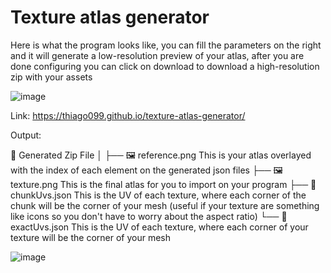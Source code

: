 # Texture atlas generator

Here is what the program looks like, you can fill the parameters on the right and it will generate a low-resolution preview of your atlas, after you are done configuring you can click on download to download a high-resolution zip with your assets

![image](https://github.com/user-attachments/assets/84e1b9bd-173e-4850-b437-3cd4174db448)


Link:
https://thiago099.github.io/texture-atlas-generator/


Output:

📁 Generated Zip File
│
├── 🖼️ reference.png  This is your atlas overlayed with the index of each element on the generated json files
├── 🖼️ texture.png This is the final atlas for you to import on your program
├── 📄 chunkUvs.json This is the UV of each texture, where each corner of the chunk will be the corner of your mesh (useful if your texture are something like icons so you don't have to worry about the aspect ratio)
└── 📄 exactUvs.json This is the UV of each texture, where each corner of your texture will be the corner of your mesh

![image](https://github.com/user-attachments/assets/4aac7282-42eb-47e1-86af-76e519349968)
